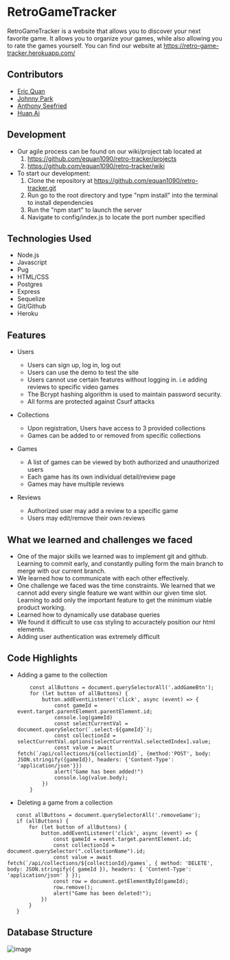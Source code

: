 # RetroGameTracker
<!--  -->
RetroGameTracker is a website that allows you to discover your next favorite game. It allows you to organize your games, while also allowing you to rate the games yourself. You can find our website at https://retro-game-tracker.herokuapp.com/

## Contributors
* [Eric Quan](https://www.google.com)
* [Johnny Park](https://github.com/gobugi)
* [Anthony Seefried](https://github.com/goldeneye5671)
* [Huan Ai](https://github.com/Huan4Ai)


## Development
* Our agile process can be found on our wiki/project tab located at
    1. https://github.com/equan1090/retro-tracker/projects
    2. https://github.com/equan1090/retro-tracker/wiki
* To start our development:
    1. Clone the repository at https://github.com/equan1090/retro-tracker.git
    2. Run go to the root directory and type "npm install" into the terminal to install dependencies
    3. Run the "npm start" to launch the server
    4. Navigate to config/index.js to locate the port number specified

## Technologies Used
* Node.js
* Javascript
* Pug
* HTML/CSS
* Postgres
* Express
* Sequelize
* Git/Github
* Heroku

## Features
* Users
    * Users can sign up, log in, log out
    * Users can use the demo to test the site
    * Users cannot use certain features without logging in. i.e adding reviews to specific video games
    * The Bcrypt hashing algorithm is used to maintain password security.
    * All forms are protected against Csurf attacks


* Collections
    * Upon registration, Users have access to 3 provided collections
    * Games can be added to or removed from specific collections

* Games
    * A list of games can be viewed by both authorized and unauthorized users
    * Each game has its own individual detail/review page
    * Games may have multiple reviews

* Reviews
    * Authorized user may add a review to a specific game
    * Users may edit/remove their own reviews

## What we learned and challenges we faced
* One of the major skills we learned was to implement git and github. Learning to commit early, and constantly pulling form the main branch to merge with our current branch.
* We learned how to communicate with each other effectively.
* One challenge we faced was the time constraints. We learned that we cannot add every single feature we want within our given time slot. Learning to add only the important feature to get the minimum viable product working.
* Learned how to dynamically use database queries
* We found it difficult to use css styling to accuractely position our html elements.
* Adding user authentication was extremely difficult

## Code Highlights
* Adding a game to the collection
    ```
        const allButtons = document.querySelectorAll('.addGameBtn');
        for (let button of allButtons) {
            button.addEventListener('click', async (event) => {
                const gameId = event.target.parentElement.parentElement.id;
                console.log(gameId)
                const selectCurrentVal = document.querySelector(`.select-${gameId}`);
                const collectionId = selectCurrentVal.options[selectCurrentVal.selectedIndex].value;
                const value = await fetch(`/api/collections/${collectionId}`, {method:'POST', body: JSON.stringify({gameId}), headers: {'Content-Type': 'application/json'}})
                alert("Game has been added!")
                console.log(value.body);
            })
        }
    ```
* Deleting a game from a collection
 ```
    const allButtons = document.querySelectorAll('.removeGame');
    if (allButtons) {
        for (let button of allButtons) {
            button.addEventListener('click', async (event) => {
                const gameId = event.target.parentElement.id;
                const collectionId = document.querySelector(".collectionName").id;
                const value = await fetch(`/api/collections/${collectionId}/games`, { method: 'DELETE', body: JSON.stringify({ gameId }), headers: { 'Content-Type': 'application/json' } });
                const row = document.getElementById(gameId);
                row.remove();
                alert("Game has been deleted!");
            })
        }
    }
```

## Database Structure
![image](https://user-images.githubusercontent.com/76127850/131228440-cc5b362f-327c-4c05-acc4-5df784769fd3.png)
